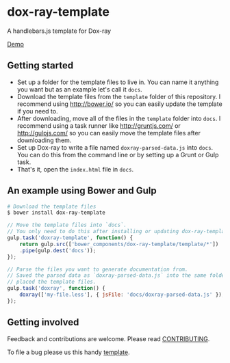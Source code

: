 # dox-ray-template

A handlebars.js template for Dox-ray

[Demo](http://himedlooff.github.io/dox-ray-template/docs/)

## Getting started

- Set up a folder for the template files to live in. You can name it anything
  you want but as an example let's call it `docs`.
- Download the template files from the `template` folder of this repository. I
  recommend using <http://bower.io/> so you can easily update the template if
  you need to.
- After downloading, move all of the files in the `template` folder into `docs`.
  I recommend using a task runner like <http://gruntjs.com/> or
  <http://gulpjs.com/> so you can easily move the template files after
  downloading them.
- Set up Dox-ray to write a file named `doxray-parsed-data.js` into `docs`. You
  can do this from the command line or by setting up a Grunt or Gulp task.
- That's it, open the `index.html` file in `docs`.

## An example using Bower and Gulp

```bash
# Download the template files
$ bower install dox-ray-template
```

```js
// Move the template files into `docs`.
// You only need to do this after installing or updating dox-ray-template.
gulp.task('doxray-template', function() {
    return gulp.src(['bower_components/dox-ray-template/template/*'])
    .pipe(gulp.dest('docs'));
});

// Parse the files you want to generate documentation from.
// Saved the parsed data as `doxray-parsed-data.js` into the same folder you
// placed the template files.
gulp.task('doxray', function() {
    doxray(['my-file.less'], { jsFile: 'docs/doxray-parsed-data.js' });
});
```

## Getting involved

Feedback and contributions are welcome.
Please read [CONTRIBUTING](CONTRIBUTING.md).

To file a bug please us this handy [template](https://github.com/himedlooff/dox-ray-template/issues/new?body=%23%23%20URL%0D%0D%0D%23%23%20Actual%20Behavior%0D%0D%0D%23%23%20Expected%20Behavior%0D%0D%0D%23%23%20Steps%20to%20Reproduce%0D%0D%0D%23%23%20Screenshot&labels=bug).
